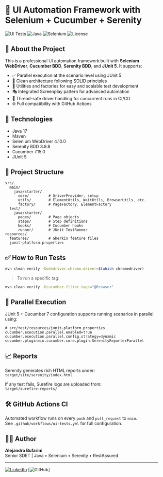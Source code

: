 
# 🧪 UI Automation Framework with Selenium + Cucumber + Serenity

![UI Tests](https://github.com/bufaale/automation-web-java-maven/actions/workflows/maven.yml/badge.svg)
![Java](https://img.shields.io/badge/java-17-blue)
![Selenium](https://img.shields.io/badge/Selenium-4.10.0-brightgreen)
![License](https://img.shields.io/badge/license-Apache_2.0-blue.svg)


## 🎯 About the Project

This is a professional UI automation framework built with **Selenium WebDriver**, **Cucumber BDD**, **Serenity BDD**, and **JUnit 5**. It supports:

- ✅ Parallel execution at the scenario level using JUnit 5
- 🧱 Clean architecture following SOLID principles
- 🧪 Utilities and factories for easy and scalable test development
- 🎭 Integrated Screenplay pattern for advanced automation
- 🧵 Thread-safe driver handling for concurrent runs in CI/CD
- 🌐 Full compatibility with GitHub Actions

## 🚀 Technologies

- Java 17
- Maven
- Selenium WebDriver 4.10.0
- Serenity BDD 3.9.8
- Cucumber 7.15.0
- JUnit 5

## 📂 Project Structure

```
src/
  main/
    java/starter/
      core/         # DriverProvider, setup
      utils/        # ElementUtils, WaitUtils, BrowserUtils, etc.
      factory/      # PageFactory, ElementFactory
  test/
    java/starter/
      pages/        # Page objects
      steps/        # Step definitions
      hooks/        # Cucumber hooks
      runner/       # JUnit TestRunner
resources/
  features/         # Gherkin feature files
  junit-platform.properties
```

## ✅ How to Run Tests

```bash
mvn clean verify -Dwebdriver.chrome.driver=$(which chromedriver)
```

> To run a specific tag:

```bash
mvn clean verify -Dcucumber.filter.tags="@Browser"
```

## 🧪 Parallel Execution

JUnit 5 + Cucumber 7 configuration supports running scenarios in parallel using:

```properties
# src/test/resources/junit-platform.properties
cucumber.execution.parallel.enabled=true
cucumber.execution.parallel.config.strategy=dynamic
cucumber.plugin=io.cucumber.core.plugin.SerenityReporterParallel
```

## 📈 Reports

Serenity generates rich HTML reports under:  
`target/site/serenity/index.html`

If any test fails, Surefire logs are uploaded from:  
`target/surefire-reports/`

## 🛠 GitHub Actions CI

Automated workflow runs on every `push` and `pull_request` to `main`.  
See `.github/workflows/ui-tests.yml` for full configuration.

## 👨‍💻 Author

**Alejandro Bufarini**  
Senior SDET | Java • Selenium • Serenity • RestAssured

---
[![LinkedIn](https://img.shields.io/badge/LinkedIn-AlejandroBufarini-blue?style=flat&logo=linkedin)](https://www.linkedin.com/in/alejandrobufarini/)
[![GitHub](https://img.shields.io/badge/GitHub-bufaale-blue?style=flat&logo=github)]


